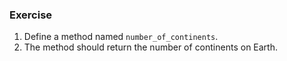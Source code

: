 ### Exercise

1. Define a method named `number_of_continents`.
2. The method should return the number of continents on Earth.
